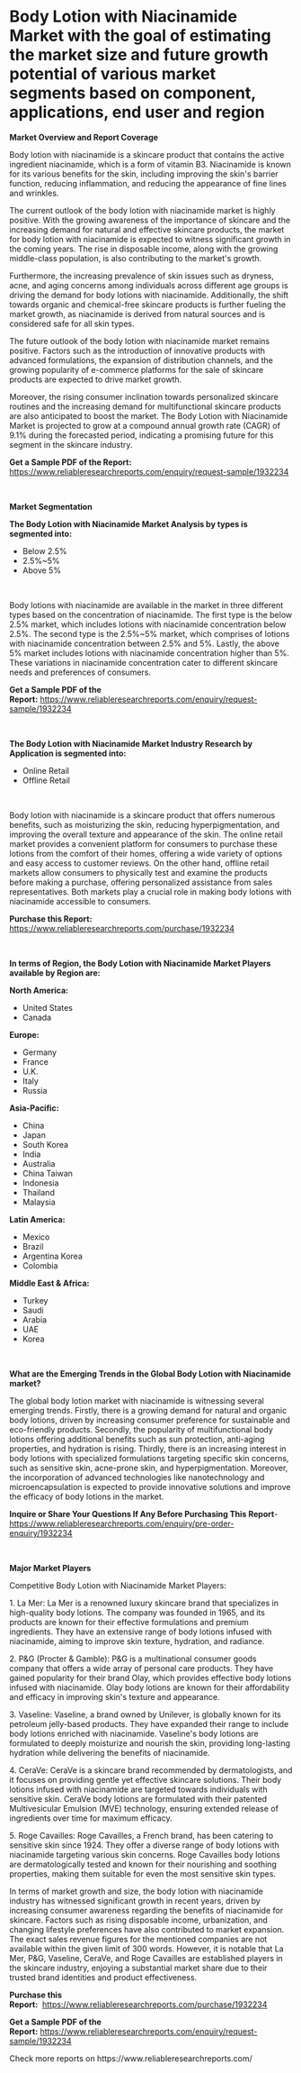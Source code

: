 <p><h1>Body Lotion with Niacinamide Market with the goal of estimating the market size and future growth potential of various market segments based on component, applications, end user and region</h1></p><p><strong>Market Overview and Report Coverage</strong></p>
<p><p>Body lotion with niacinamide is a skincare product that contains the active ingredient niacinamide, which is a form of vitamin B3. Niacinamide is known for its various benefits for the skin, including improving the skin's barrier function, reducing inflammation, and reducing the appearance of fine lines and wrinkles.</p><p>The current outlook of the body lotion with niacinamide market is highly positive. With the growing awareness of the importance of skincare and the increasing demand for natural and effective skincare products, the market for body lotion with niacinamide is expected to witness significant growth in the coming years. The rise in disposable income, along with the growing middle-class population, is also contributing to the market's growth.</p><p>Furthermore, the increasing prevalence of skin issues such as dryness, acne, and aging concerns among individuals across different age groups is driving the demand for body lotions with niacinamide. Additionally, the shift towards organic and chemical-free skincare products is further fueling the market growth, as niacinamide is derived from natural sources and is considered safe for all skin types.</p><p>The future outlook of the body lotion with niacinamide market remains positive. Factors such as the introduction of innovative products with advanced formulations, the expansion of distribution channels, and the growing popularity of e-commerce platforms for the sale of skincare products are expected to drive market growth.</p><p>Moreover, the rising consumer inclination towards personalized skincare routines and the increasing demand for multifunctional skincare products are also anticipated to boost the market. The Body Lotion with Niacinamide Market is projected to grow at a compound annual growth rate (CAGR) of 9.1% during the forecasted period, indicating a promising future for this segment in the skincare industry.</p></p>
<p><strong>Get a Sample PDF of the Report:</strong> <a href="https://www.reliableresearchreports.com/enquiry/request-sample/1932234">https://www.reliableresearchreports.com/enquiry/request-sample/1932234</a></p>
<p>&nbsp;</p>
<p><strong>Market Segmentation</strong></p>
<p><strong>The Body Lotion with Niacinamide Market Analysis by types is segmented into:</strong></p>
<p><ul><li>Below 2.5%</li><li>2.5%~5%</li><li>Above 5%</li></ul></p>
<p>&nbsp;</p>
<p><p>Body lotions with niacinamide are available in the market in three different types based on the concentration of niacinamide. The first type is the below 2.5% market, which includes lotions with niacinamide concentration below 2.5%. The second type is the 2.5%~5% market, which comprises of lotions with niacinamide concentration between 2.5% and 5%. Lastly, the above 5% market includes lotions with niacinamide concentration higher than 5%. These variations in niacinamide concentration cater to different skincare needs and preferences of consumers.</p></p>
<p><strong>Get a Sample PDF of the Report:</strong>&nbsp;<a href="https://www.reliableresearchreports.com/enquiry/request-sample/1932234">https://www.reliableresearchreports.com/enquiry/request-sample/1932234</a></p>
<p>&nbsp;</p>
<p><strong>The Body Lotion with Niacinamide Market Industry Research by Application is segmented into:</strong></p>
<p><ul><li>Online Retail</li><li>Offline Retail</li></ul></p>
<p>&nbsp;</p>
<p><p>Body lotion with niacinamide is a skincare product that offers numerous benefits, such as moisturizing the skin, reducing hyperpigmentation, and improving the overall texture and appearance of the skin. The online retail market provides a convenient platform for consumers to purchase these lotions from the comfort of their homes, offering a wide variety of options and easy access to customer reviews. On the other hand, offline retail markets allow consumers to physically test and examine the products before making a purchase, offering personalized assistance from sales representatives. Both markets play a crucial role in making body lotions with niacinamide accessible to consumers.</p></p>
<p><strong>Purchase this Report:</strong>&nbsp; <a href="https://www.reliableresearchreports.com/purchase/1932234">https://www.reliableresearchreports.com/purchase/1932234</a></p>
<p>&nbsp;</p>
<p><strong>In terms of Region, the Body Lotion with Niacinamide Market Players available by Region are:</strong></p>
<p>
    <p> <strong> North America: </strong>
        <ul>
            <li>United States</li>
            <li>Canada</li>
        </ul>
        </p> 
    <p> <strong> Europe: </strong>
        <ul>
            <li>Germany</li>
            <li>France</li>
            <li>U.K.</li>
            <li>Italy</li>
            <li>Russia</li>
        </ul>
        </p> 
    <p> <strong> Asia-Pacific: </strong>
        <ul>
            <li>China</li>
            <li>Japan</li>
            <li>South Korea</li>
            <li>India</li>
            <li>Australia</li>
            <li>China Taiwan</li>
            <li>Indonesia</li>
            <li>Thailand</li>
            <li>Malaysia</li>
        </ul>
        </p> 
    <p> <strong> Latin America: </strong>
        <ul>
            <li>Mexico</li>
            <li>Brazil</li>
            <li>Argentina Korea</li>
            <li>Colombia</li>
        </ul>
        </p> 
    <p> <strong> Middle East & Africa: </strong>
        <ul>
            <li>Turkey</li>
            <li>Saudi</li>
            <li>Arabia</li>
            <li>UAE</li>
            <li>Korea</li>
        </ul>
    </p>
    </p>
<p>&nbsp;</p>
<p><strong>What are the Emerging Trends in the Global Body Lotion with Niacinamide market?</strong></p>
<p><p>The global body lotion market with niacinamide is witnessing several emerging trends. Firstly, there is a growing demand for natural and organic body lotions, driven by increasing consumer preference for sustainable and eco-friendly products. Secondly, the popularity of multifunctional body lotions offering additional benefits such as sun protection, anti-aging properties, and hydration is rising. Thirdly, there is an increasing interest in body lotions with specialized formulations targeting specific skin concerns, such as sensitive skin, acne-prone skin, and hyperpigmentation. Moreover, the incorporation of advanced technologies like nanotechnology and microencapsulation is expected to provide innovative solutions and improve the efficacy of body lotions in the market.</p></p>
<p><strong>Inquire or Share Your Questions If Any Before Purchasing This Report</strong>- <a href="https://www.reliableresearchreports.com/enquiry/pre-order-enquiry/1932234">https://www.reliableresearchreports.com/enquiry/pre-order-enquiry/1932234</a></p>
<p>&nbsp;</p>
<p><strong>Major Market Players</strong></p>
<p><p>Competitive Body Lotion with Niacinamide Market Players:</p><p>1. La Mer: La Mer is a renowned luxury skincare brand that specializes in high-quality body lotions. The company was founded in 1965, and its products are known for their effective formulations and premium ingredients. They have an extensive range of body lotions infused with niacinamide, aiming to improve skin texture, hydration, and radiance.</p><p>2. P&G (Procter & Gamble): P&G is a multinational consumer goods company that offers a wide array of personal care products. They have gained popularity for their brand Olay, which provides effective body lotions infused with niacinamide. Olay body lotions are known for their affordability and efficacy in improving skin's texture and appearance.</p><p>3. Vaseline: Vaseline, a brand owned by Unilever, is globally known for its petroleum jelly-based products. They have expanded their range to include body lotions enriched with niacinamide. Vaseline's body lotions are formulated to deeply moisturize and nourish the skin, providing long-lasting hydration while delivering the benefits of niacinamide.</p><p>4. CeraVe: CeraVe is a skincare brand recommended by dermatologists, and it focuses on providing gentle yet effective skincare solutions. Their body lotions infused with niacinamide are targeted towards individuals with sensitive skin. CeraVe body lotions are formulated with their patented Multivesicular Emulsion (MVE) technology, ensuring extended release of ingredients over time for maximum efficacy.</p><p>5. Roge Cavailles: Roge Cavailles, a French brand, has been catering to sensitive skin since 1924. They offer a diverse range of body lotions with niacinamide targeting various skin concerns. Roge Cavailles body lotions are dermatologically tested and known for their nourishing and soothing properties, making them suitable for even the most sensitive skin types.</p><p>In terms of market growth and size, the body lotion with niacinamide industry has witnessed significant growth in recent years, driven by increasing consumer awareness regarding the benefits of niacinamide for skincare. Factors such as rising disposable income, urbanization, and changing lifestyle preferences have also contributed to market expansion. The exact sales revenue figures for the mentioned companies are not available within the given limit of 300 words. However, it is notable that La Mer, P&G, Vaseline, CeraVe, and Roge Cavailles are established players in the skincare industry, enjoying a substantial market share due to their trusted brand identities and product effectiveness.</p></p>
<p><strong>Purchase this Report:</strong>&nbsp;&nbsp;<a href="https://www.reliableresearchreports.com/purchase/1932234">https://www.reliableresearchreports.com/purchase/1932234</a></p>
<p></p>
<p><strong>Get a Sample PDF of the Report:</strong>&nbsp;<a href="https://www.reliableresearchreports.com/enquiry/request-sample/1932234">https://www.reliableresearchreports.com/enquiry/request-sample/1932234</a></p>
<p>Check more reports on https://www.reliableresearchreports.com/</p>
